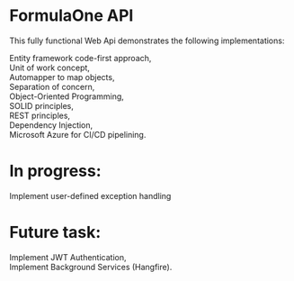 # FormulaOne API 

This fully functional Web Api demonstrates the following implementations:  

Entity framework code-first approach,  
Unit of work concept,  
Automapper to map objects,  
Separation of concern,  
Object-Oriented Programming,  
SOLID principles,  
REST principles,  
Dependency Injection,  
Microsoft Azure for CI/CD pipelining.  

# In progress:

Implement user-defined exception handling

# Future task:

Implement JWT Authentication,  
Implement Background Services (Hangfire).
